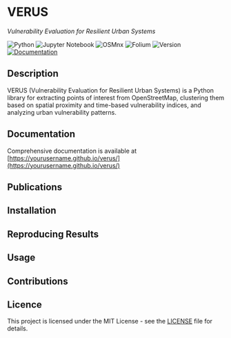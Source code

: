 # VERUS

_Vulnerability Evaluation for Resilient Urban Systems_

![Python](https://img.shields.io/badge/Python-3.8%2B-blue?style=for-the-badge&logo=python)
![Jupyter Notebook](https://img.shields.io/badge/Jupyter-Notebook-orange?style=for-the-badge&logo=jupyter)
![OSMnx](https://img.shields.io/badge/OSMnx-1.1.1-blue?style=for-the-badge&logo=openstreetmap)
![Folium](https://img.shields.io/badge/Folium-0.12.1-green?style=for-the-badge&logo=folium)
![Version](https://img.shields.io/badge/version-1.0.0-blue?style=for-the-badge&logo=github)
[![Documentation](https://img.shields.io/badge/docs-latest-brightgreen?style=for-the-badge)](https://yourusername.github.io/verus/)

## Description

VERUS (Vulnerability Evaluation for Resilient Urban Systems) is a Python library for extracting points of interest from OpenStreetMap, clustering them based on spatial proximity and time-based vulnerability indices, and analyzing urban vulnerability patterns.

## Documentation

Comprehensive documentation is available at [https://yourusername.github.io/verus/](https://yourusername.github.io/verus/)

## Publications

## Installation

## Reproducing Results

## Usage

## Contributions

## Licence

This project is licensed under the MIT License - see the [LICENSE](LICENSE) file for details.

